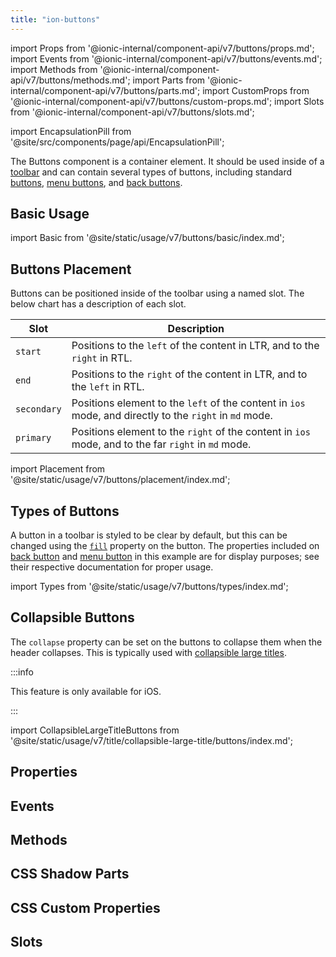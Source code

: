 ```yaml
---
title: "ion-buttons"
---
```

import Props from '@ionic-internal/component-api/v7/buttons/props.md';
import Events from '@ionic-internal/component-api/v7/buttons/events.md';
import Methods from '@ionic-internal/component-api/v7/buttons/methods.md';
import Parts from '@ionic-internal/component-api/v7/buttons/parts.md';
import CustomProps from '@ionic-internal/component-api/v7/buttons/custom-props.md';
import Slots from '@ionic-internal/component-api/v7/buttons/slots.md';

<head>
  <title>ion-buttons: Toolbar Element with Named Slots for Buttons</title>
  <meta name="description" content="The Buttons component is a container element. Buttons placed in a toolbar should be inside the ion-buttons element and can be positioned using named slots." />
</head>

import EncapsulationPill from '@site/src/components/page/api/EncapsulationPill';

<EncapsulationPill type="scoped" />


The Buttons component is a container element. It should be used inside of a [toolbar](./toolbar) and can contain several types of buttons, including standard [buttons](./button), [menu buttons](./menu-button), and [back buttons](./back-button).

## Basic Usage

import Basic from '@site/static/usage/v7/buttons/basic/index.md';

<Basic />


## Buttons Placement

Buttons can be positioned inside of the toolbar using a named slot. The below chart has a description of each slot.

| Slot         | Description                                                                                              |
|--------------|----------------------------------------------------------------------------------------------------------|
| `start`      | Positions to the `left` of the content in LTR, and to the `right` in RTL.                                |
| `end`        | Positions to the `right` of the content in LTR, and to the `left` in RTL.                                |
| `secondary`  | Positions element to the `left` of the content in `ios` mode, and directly to the `right` in `md` mode.  |
| `primary`    | Positions element to the `right` of the content in `ios` mode, and to the far `right` in `md` mode.      |

import Placement from '@site/static/usage/v7/buttons/placement/index.md';

<Placement />


## Types of Buttons

A button in a toolbar is styled to be clear by default, but this can be changed using the [`fill`](./button#fill) property on the button. The properties included on [back button](./back-button) and [menu button](./menu-button) in this example are for display purposes; see their respective documentation for proper usage.

import Types from '@site/static/usage/v7/buttons/types/index.md';

<Types />


## Collapsible Buttons

The `collapse` property can be set on the buttons to collapse them when the header collapses. This is typically used with [collapsible large titles](./title#collapsible-large-titles).

:::info

This feature is only available for iOS.

:::

<!-- Reuse the playground from the Title directory -->
import CollapsibleLargeTitleButtons from '@site/static/usage/v7/title/collapsible-large-title/buttons/index.md';

<CollapsibleLargeTitleButtons />


## Properties
<Props />

## Events
<Events />

## Methods
<Methods />

## CSS Shadow Parts
<Parts />

## CSS Custom Properties
<CustomProps />

## Slots
<Slots />
